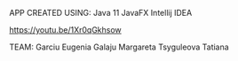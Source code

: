 APP CREATED USING: Java 11 JavaFX Intellij IDEA

https://youtu.be/1Xr0qGkhsow

TEAM: Garciu Eugenia Galaju Margareta Tsyguleova Tatiana
